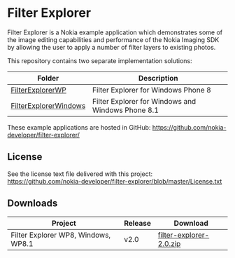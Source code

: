 Filter Explorer
===============

Filter Explorer is a Nokia example application which demonstrates some of the image editing
capabilities and performance of the Nokia Imaging SDK by allowing the user to apply
a number of filter layers to existing photos.

This repository contains two separate implementation solutions:

| Folder | Description |
| ------ | ----------- |
| [FilterExplorerWP](https://github.com/nokia-developer/filter-explorer/tree/master/FilterExplorerWP) | Filter Explorer for Windows Phone 8 |
| [FilterExplorerWindows](https://github.com/nokia-developer/filter-explorer/tree/master/FilterExplorerWindows) | Filter Explorer for Windows and Windows Phone 8.1 |

These example applications are hosted in GitHub:
https://github.com/nokia-developer/filter-explorer/

License
-------

See the license text file delivered with this project:
https://github.com/nokia-developer/filter-explorer/blob/master/License.txt


Downloads
---------

| Project | Release | Download |
| ------- | --------| -------- |
| Filter Explorer WP8, Windows, WP8.1 | v2.0 | [filter-explorer-2.0.zip](https://github.com/nokia-developer/filter-explorer/archive/v2.0.zip) |

